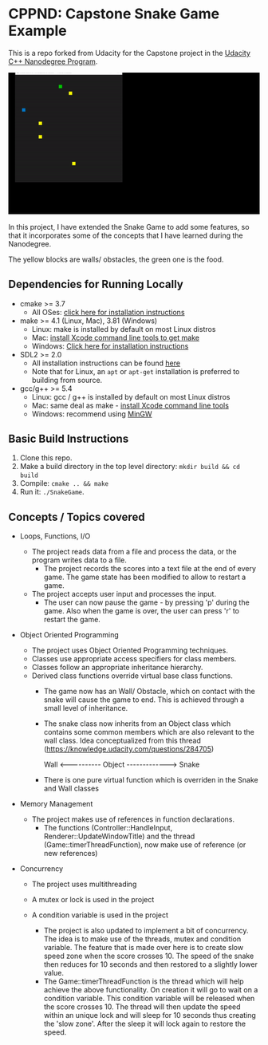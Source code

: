 # CPPND: Capstone Snake Game Example

This is a repo forked from  Udacity for the Capstone project in the [Udacity C++ Nanodegree Program](https://www.udacity.com/course/c-plus-plus-nanodegree--nd213). 

<img src="snake_game.gif"/>

In this project, I have extended the Snake Game to add some features, so that it incorporates some of the concepts that I have learned during the Nanodegree.

The yellow blocks are walls/ obstacles, the green one is the food.

## Dependencies for Running Locally
* cmake >= 3.7
  * All OSes: [click here for installation instructions](https://cmake.org/install/)
* make >= 4.1 (Linux, Mac), 3.81 (Windows)
  * Linux: make is installed by default on most Linux distros
  * Mac: [install Xcode command line tools to get make](https://developer.apple.com/xcode/features/)
  * Windows: [Click here for installation instructions](http://gnuwin32.sourceforge.net/packages/make.htm)
* SDL2 >= 2.0
  * All installation instructions can be found [here](https://wiki.libsdl.org/Installation)
  * Note that for Linux, an `apt` or `apt-get` installation is preferred to building from source.
* gcc/g++ >= 5.4
  * Linux: gcc / g++ is installed by default on most Linux distros
  * Mac: same deal as make - [install Xcode command line tools](https://developer.apple.com/xcode/features/)
  * Windows: recommend using [MinGW](http://www.mingw.org/)

## Basic Build Instructions

1. Clone this repo.
2. Make a build directory in the top level directory: `mkdir build && cd build`
3. Compile: `cmake .. && make`
4. Run it: `./SnakeGame`.

## Concepts / Topics covered

* Loops, Functions, I/O
  * The project reads data from a file and process the data, or the program writes data to a file.
    * The project records the scores into a text file at the end of every game. The game state has been modified to allow to restart a game.
  * The project accepts user input and processes the input.
    * The user can now pause the game - by pressing 'p' during the game. Also when the game is over, the user can press 'r' to restart the game.
    
* Object Oriented Programming
  * The project uses Object Oriented Programming techniques.
  * Classes use appropriate access specifiers for class members.
  * Classes follow an appropriate inheritance hierarchy.
  * Derived class functions override virtual base class functions.
    *  The game now has an Wall/ Obstacle, which on contact with the snake will cause the game to end. This is achieved through a small level of inheritance.
    *  The snake class now inherits from an Object class which contains some common members which are also relevant to the wall class. Idea conceptualized from this thread (https://knowledge.udacity.com/questions/284705)
                         
        Wall <---------- Object -------------> Snake
                    
                                        
     * There is one pure virtual function  which is overriden in the Snake and Wall classes
     
 * Memory Management
   * The project makes use of references in function declarations.
     * The functions (Controller::HandleInput, Renderer::UpdateWindowTitle) and the thread (Game::timerThreadFunction), now make use of reference (or new references)
     
 * Concurrency
   * The project uses multithreading
   * A mutex or lock is used in the project
   * A condition variable is used in the project
   
     * The project is also updated to implement a bit of concurrency. The idea is to make use of the threads, mutex and condition variable. The feature that is made over here is to create slow speed zone when the score crosses 10. The speed of the snake then reduces for 10 seconds and then restored to a slightly lower value.
     * The Game::timerThreadFunction is the thread which will help achieve the above functionality. On creation it will go to wait on a condition variable. This condition variable will be released when the score crosses 10. The thread will then update the speed within an unique lock and will sleep for 10 seconds thus creating the 'slow zone'. After the sleep it will lock again to restore the speed.
    

